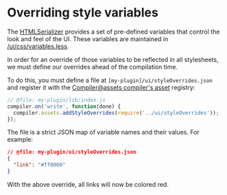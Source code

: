 # Overriding style variables

The [HTMLSerializer](/lib/HTMLSerializer.js) provides a set of pre-defined variables that control the
look and feel of the UI. These variables are maintained in [/ui/css/variables.less](/ui/css/variables.less).

In order for an override of those variables to be reflected in all stylesheets,
we must define our overrides ahead of the compilation time.

To do this, you must define a file at `[my-plugin]/ui/styleOverrides.json` 
and register it with the [Compiler@assets compiler's asset](/lib/Compiler.js#L73) registry:

```javascript
// @file: my-plugin/lib/index.js
compiler.on('write', function(done) {
  compiler.assets.addStyleOverrides(require('../ui/styleOverrides'));
});
```

The file is a strict JSON map of variable names and their values. For example:

```json
// @file: my-plugin/ui/styleOverrides.json
{
  "link": "#ff0000"
}
```

With the above override, all links will now be colored red.